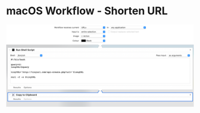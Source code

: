 # macOS Workflow - Shorten URL

![Shorten URL Workflow](../../images/ShortenURL_macOS_Workflow.png)
